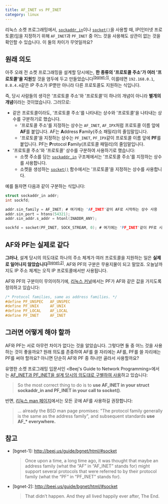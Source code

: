 ```yaml
---
title: AF_INET vs PF_INET
category: linux
---
```


리눅스 소켓 프로그래밍에서, [`sockaddr_in`](http://man7.org/linux/man-pages/man7/ip.7.html)이나 [`socket()`](http://man7.org/linux/man-pages/man2/socket.2.html)을 사용할 때, IP(인터넷 프로토콜)임을 지정하기 위해 `AF_INET`과 `PF_INET` 중 어느 것을 사용해도 상관이 없는 것을 확인할 수 있습니다. 이 둘의 차이가 무엇일까요?

## 원래 의도

아주 오래 전 소켓 프로그래밍을 설계할 당시에는, **한 종류의 '프로토콜 주소'가 여러 '프로토콜'을 지원**할 것을 염두에 두고 만들었습니다<sup>[[bgnet-1]](#footnote-bgnet-1)</sup>. 이를테면 `192.168.0.1`, `8.8.4.4`같은 IP 주소가 IP뿐만 아니라 다른 프로토콜도 지원하는 식입니다.

즉, 당시 사람들의 생각은 '프로토콜 주소'와 '프로토콜'이 하나의 개념이 아니라 **별개의 개념**이라는 것이었습니다. 그러므로:

- 같은 프로토콜이라도, '프로토콜 주소'를 나타내는 상수와 '프로토콜'을 나타내는 상수를 구분하기로 했습니다.
    - '프로토콜 주소'를 지정하는 상수는 `AF_INET`, `AF_IPX`처럼 프로토콜 이름 앞에 **AF**를 붙입니다. AF는 **A**ddress **F**amily(주소 패밀리)의 줄임말입니다.
    - '프로토콜'을 지정하는 상수는 `PF_INET`, `PF_IPX`같이 프로토콜 이름 앞에 **PF**를 붙입니다. PF는 **P**rotocol **F**amily(프로토콜 패밀리)의 줄임말입니다.
- '프로토콜 주소'와 '프로토콜' 상수를 구분하여 사용하기로 했습니다:
    - 소켓 주소를 담는 [`sockaddr_in`](http://man7.org/linux/man-pages/man7/ip.7.html) 구조체에서는 '프로토콜 주소'를 지정하는 상수를 사용합니다.
    - 소켓을 생성하는 [`socket()`](http://man7.org/linux/man-pages/man2/socket.2.html) 함수에서는 '프로토콜'을 지정하는 상수를 사용합니다.

예를 들자면 다음과 같이 구분하는 식입니다:

```c
struct sockaddr_in addr;
int sockfd;

addr.sin_family = AF_INET; # 여기에는 'AF_INET'같이 AF로 시작하는 상수 사용
addr.sin_port = htons(54321);
addr.sin_addr.s_addr = htonl(INADDR_ANY);

sockfd = socket(PF_INET, SOCK_STREAM, 0); # 여기에는 'PF_INET'같이 PF로 시작하는 상수 사용
```

## AF와 PF는 실제로 같다

**그러나**, 설계 당시의 의도대로 하나의 주소 체계가 여러 프로토콜을 지원하는 일은 **실제로 일어나지 않았습니다**<sup>[[bgnet-2]](#footnote-bgnet-2)</sup>. AF와 PF의 구분은 무용지물이 되고 말았죠. 오늘날까지도 IP 주소 체계는 오직 IP 프로토콜에서만 사용됩니다.

AF와 PF의 구분이이 무의미하기에, [리눅스 커널](https://github.com/torvalds/linux/blob/26bc672134241a080a83b2ab9aa8abede8d30e1c/include/linux/socket.h#L215-L219)에서는 PF가 AF와 같은 값을 가지도록 정의하고 있습니다:

```c
/* Protocol families, same as address families. */
#define PF_UNSPEC	AF_UNSPEC
#define PF_UNIX		AF_UNIX
#define PF_LOCAL	AF_LOCAL
#define PF_INET		AF_INET
```

## 그러면 어떻게 해야 할까

AF와 PF는 서로 아무런 차이가 없다는 것을 알았습니다. 그렇다면 둘 중 어느 것을 사용하는 것이 좋을까요? 원래 의도를 존중하여 AF를 쓸 자리에는 AF를, PF를 쓸 자리에는 PF를 써야 할까요? 아니면 단순히 AF와 PF 중 하나만 골라서 사용할까요?

유명한 소켓 프로그래밍 입문서인 <Beej's Guide to Network Programming>에서는 [AF_INET과 PF_INET을 설계 당시의 의도대로 구별하여 사용](http://beej.us/guide/bgnet/html/#socket)하고 있습니다:

> So the most correct thing to do is to **use AF_INET in your struct sockaddr_in and PF_INET in your call to socket()**.

반면, [리눅스 man 페이지](http://man7.org/linux/man-pages/man2/socket.2.html#NOTES)에서는 모든 곳에 AF를 사용하길 권장합니다:

> ... already the BSD man page promises: "The protocol family generally is the same as the address family", and subsequent standards **use AF_\* everywhere.**

## 참고

- <span id="footnote-bgnet-1">[bgnet-1]</span>: <http://beej.us/guide/bgnet/html/#socket>

  > Once upon a time, a long time ago, it was thought that maybe an address family (what the “AF” in “AF_INET” stands for) might support several protocols that were referred to by their protocol family (what the “PF” in “PF_INET” stands for).

- <span id="footnote-bgnet-2">[bgnet-2]</span>: <http://beej.us/guide/bgnet/html/#socket>

  > That didn’t happen. And they all lived happily ever after, The End.
